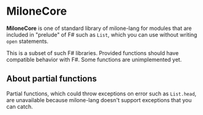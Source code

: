# MiloneCore

**MiloneCore** is one of standard library of milone-lang
for modules that are included in "prelude" of F# such as `List`,
which you can use without writing `open` statements.

This is a subset of such F# libraries.
Provided functions should have compatible behavior with F#.
Some functions are unimplemented yet.

## About partial functions

Partial functions, which could throw exceptions on error such as `List.head`,
are unavailable because milone-lang doesn't support exceptions that you can catch.
